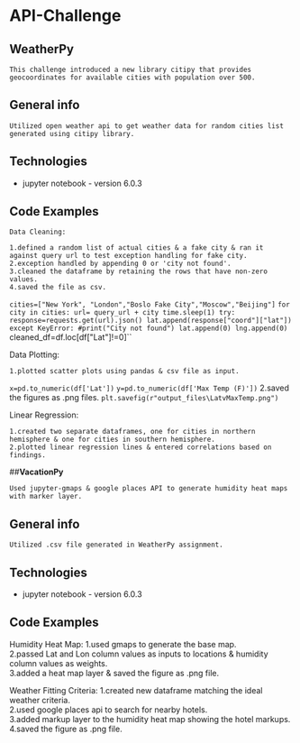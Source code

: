 # API-Challenge

## **WeatherPy**

	This challenge introduced a new library citipy that provides geocoordinates for available cities with population over 500.

## General info
	Utilized open weather api to get weather data for random cities list generated using citipy library.

## Technologies
* jupyter notebook - version 6.0.3

## Code Examples

	Data Cleaning:

	1.defined a random list of actual cities & a fake city & ran it against query url to test exception handling for fake city.  
	2.exception handled by appending 0 or 'city not found'.  
	3.cleaned the dataframe by retaining the rows that have non-zero values.  
	4.saved the file as csv.  

``cities=["New York", "London","Boslo Fake City","Moscow","Beijing"]``
``for city in cities:
    url= query_url + city
    time.sleep(1)
    try:
        response=requests.get(url).json()
        lat.append(response["coord"]["lat"])
	except KeyError:
        #print("City not found")
        lat.append(0)
        lng.append(0)
``cleaned_df=df.loc[df["Lat"]!=0]``


 Data Plotting:
 
	1.plotted scatter plots using pandas & csv file as input.  
 ``x=pd.to_numeric(df['Lat'])``
 ``y=pd.to_numeric(df['Max Temp (F)'])``
	2.saved the figures as .png files.
 ``plt.savefig(r"output_files\LatvMaxTemp.png")``
 
 Linear Regression:
 
	1.created two separate dataframes, one for cities in northern hemisphere & one for cities in southern hemisphere.  
	2.plotted linear regression lines & entered correlations based on findings.  


##**VacationPy**

	Used jupyter-gmaps & google places API to generate humidity heat maps with marker layer.  

## General info
	Utilized .csv file generated in WeatherPy assignment.  

## Technologies
* jupyter notebook - version 6.0.3

## Code Examples

 Humidity Heat Map:
	1.used gmaps to generate the base map.  
	2.passed Lat and Lon column values as inputs to locations & humidity column values as weights.  
	3.added a heat map layer & saved the figure as .png file.  
 
 Weather Fitting Criteria:
	1.created new dataframe matching the ideal weather criteria.  
	2.used google places api to search for nearby hotels.  
	3.added markup layer to the humidity heat map showing the hotel markups.  
	4.saved the figure as .png file.  
 